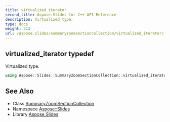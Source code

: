```yaml
---
title: virtualized_iterator
second_title: Aspose.Slides for C++ API Reference
description: Virtualized type.
type: docs
weight: 313
url: /aspose.slides/summaryzoomsectioncollection/virtualized_iterator/
---
```

## virtualized_iterator typedef


Virtualized type.

```cpp
using Aspose::Slides::SummaryZoomSectionCollection::virtualized_iterator =  typename iterator_holder_type::virtualized_iterator
```

## See Also

* Class [SummaryZoomSectionCollection](../)
* Namespace [Aspose::Slides](../../)
* Library [Aspose.Slides](../../../)